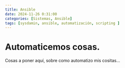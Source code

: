 ```yaml
---
title: Ansible
date: 2024-11-26 0:31:00
categories: [Sistemas, Ansible]
tags: [sysdamin, ansible, automatización, scripting ]
---
```

# Automaticemos cosas.

Cosas a poner aquí, sobre como automatizo mis cositas...
